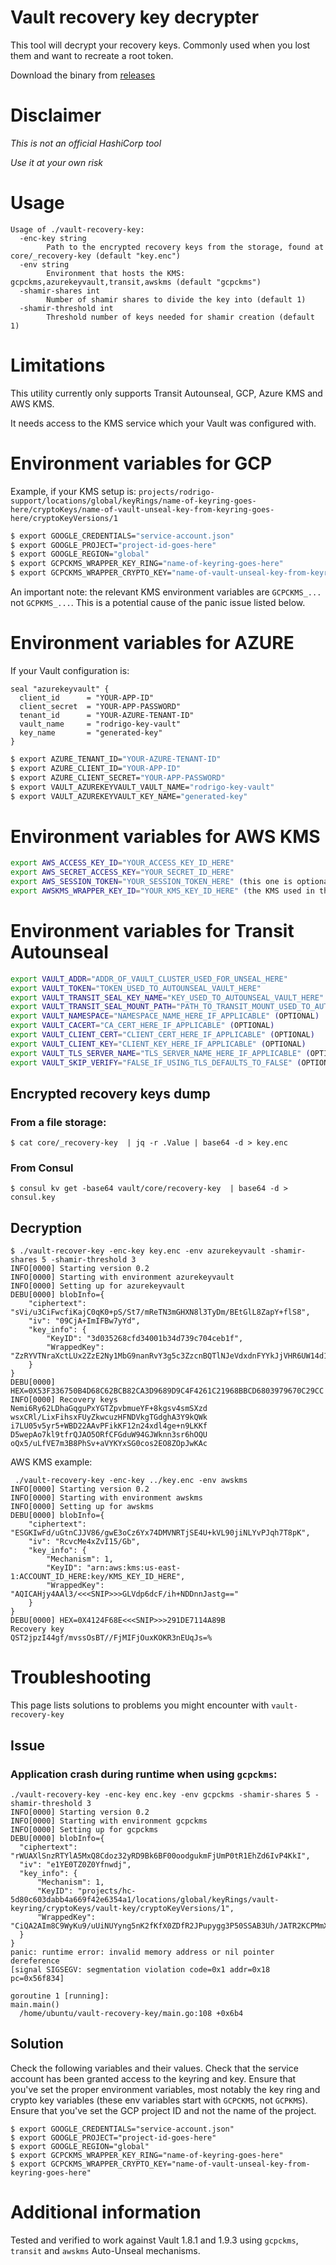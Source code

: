# Vault recovery key decrypter

This tool will decrypt your recovery keys.
Commonly used when you lost them and want to recreate a root token.

Download the binary from [releases](https://github.com/bruj0/vault-recovery-key/releases/) 
# Disclaimer
*This is not an official HashiCorp tool*

*Use it at your own risk*

# Usage
```
Usage of ./vault-recovery-key:
  -enc-key string
    	Path to the encrypted recovery keys from the storage, found at core/_recovery-key (default "key.enc")
  -env string
    	Environment that hosts the KMS: gcpckms,azurekeyvault,transit,awskms (default "gcpckms")
  -shamir-shares int
    	Number of shamir shares to divide the key into (default 1)
  -shamir-threshold int
    	Threshold number of keys needed for shamir creation (default 1)
```
# Limitations
This utility currently only supports Transit Autounseal, GCP, Azure KMS and AWS KMS.

It needs access to the KMS service which your Vault was configured with.

# Environment variables for GCP
Example, if your KMS setup is: `projects/rodrigo-support/locations/global/keyRings/name-of-keyring-goes-here/cryptoKeys/name-of-vault-unseal-key-from-keyring-goes-here/cryptoKeyVersions/1`

```sh
$ export GOOGLE_CREDENTIALS="service-account.json"
$ export GOOGLE_PROJECT="project-id-goes-here"
$ export GOOGLE_REGION="global"
$ export GCPCKMS_WRAPPER_KEY_RING="name-of-keyring-goes-here"
$ export GCPCKMS_WRAPPER_CRYPTO_KEY="name-of-vault-unseal-key-from-keyring-goes-here"
```

An important note: the relevant KMS environment variables are `GCPCKMS_...` not `GCPKMS_...`. This is a potential cause of the panic issue listed below.

# Environment variables for AZURE
If your Vault configuration is:

```
seal "azurekeyvault" {
  client_id      = "YOUR-APP-ID"
  client_secret  = "YOUR-APP-PASSWORD"
  tenant_id      = "YOUR-AZURE-TENANT-ID"
  vault_name     = "rodrigo-key-vault"
  key_name       = "generated-key"
}
```

```sh
$ export AZURE_TENANT_ID="YOUR-AZURE-TENANT-ID"
$ export AZURE_CLIENT_ID="YOUR-APP-ID"
$ export AZURE_CLIENT_SECRET="YOUR-APP-PASSWORD"
$ export VAULT_AZUREKEYVAULT_VAULT_NAME="rodrigo-key-vault"
$ export VAULT_AZUREKEYVAULT_KEY_NAME="generated-key"
```

# Environment variables for AWS KMS

```sh
export AWS_ACCESS_KEY_ID="YOUR_ACCESS_KEY_ID_HERE"
export AWS_SECRET_ACCESS_KEY="YOUR_SECRET_ID_HERE"
export AWS_SESSION_TOKEN="YOUR_SESSION_TOKEN_HERE" (this one is optional, if STS creds are used)
export AWSKMS_WRAPPER_KEY_ID="YOUR_KMS_KEY_ID_HERE" (the KMS used in the Vault HCL config)
```

# Environment variables for Transit Autounseal

```sh
export VAULT_ADDR="ADDR_OF_VAULT_CLUSTER_USED_FOR_UNSEAL_HERE"
export VAULT_TOKEN="TOKEN_USED_TO_AUTOUNSEAL_VAULT_HERE"
export VAULT_TRANSIT_SEAL_KEY_NAME="KEY_USED_TO_AUTOUNSEAL_VAULT_HERE"
export VAULT_TRANSIT_SEAL_MOUNT_PATH="PATH_TO_TRANSIT_MOUNT_USED_TO_AUTOUNSEAL_VAULT_HERE"
export VAULT_NAMESPACE="NAMESPACE_NAME_HERE_IF_APPLICABLE" (OPTIONAL)
export VAULT_CACERT="CA_CERT_HERE_IF_APPLICABLE" (OPTIONAL)
export VAULT_CLIENT_CERT="CLIENT_CERT_HERE_IF_APPLICABLE" (OPTIONAL)
export VAULT_CLIENT_KEY="CLIENT_KEY_HERE_IF_APPLICABLE" (OPTIONAL)
export VAULT_TLS_SERVER_NAME="TLS_SERVER_NAME_HERE_IF_APPLICABLE" (OPTIONAL)
export VAULT_SKIP_VERIFY="FALSE_IF_USING_TLS_DEFAULTS_TO_FALSE" (OPTIONAL)
```


## Encrypted recovery keys dump
### From a file storage:

```
$ cat core/_recovery-key  | jq -r .Value | base64 -d > key.enc
```

### From Consul
```
$ consul kv get -base64 vault/core/recovery-key  | base64 -d >  consul.key
```

## Decryption

```log
$ ./vault-recover-key -enc-key key.enc -env azurekeyvault -shamir-shares 5 -shamir-threshold 3
INFO[0000] Starting version 0.2
INFO[0000] Starting with environment azurekeyvault
INFO[0000] Setting up for azurekeyvault
DEBU[0000] blobInfo={
	"ciphertext": "sVi/u3CiFwcfiKajC0qK0+pS/St7/mReTN3mGHXN8l3TyDm/BEtGlL8ZapY+flS8",
	"iv": "09CjA+ImIFBw7yYd",
	"key_info": {
		"KeyID": "3d035268cfd34001b34d739c704ceb1f",
		"WrappedKey": "ZzRYVTNraXctLUx2ZzE2Ny1MbG9nanRvY3g5c3ZzcnBQTlNJeVdxdnFYYkJjVHR6UW14d1ZsaFBpdUVKbFliZW9qQk9UYmY5Q1hNQWpmVlAzVllsUDhtNThreW1qZl9IaFllZzAzNXdidmp3ZGZ2R1ZLV1YtSTZiOHJlVU9PdElsYTZTRmFRa3N2a0Y0cFBITGtwUVFoRG1tRVBHQ0huOXlXcUw0Q01XZWE1SDh6N2lRaGRham10cWgxRXZBS05zSWZwazVFaE9LemxWc1U1cXBQWHNhVmU5OVJiRVE1cV93aE11Y01HbzlQcU1ISGlPWmRzWGp3M25YWUc1RDNxUHRLQ3pmT2s5ZkFPUGhxNTktXzBuZm1LNVZqemtoQWpnMmNyT0F0VjVCemhNb3FNU2NhMXNXdXNpeDlId1FHVGNGTmw0SkdnRXRHb0VjMmhRUEp3MGpn"
	}
}
DEBU[0000] HEX=0X53F336750B4D68C62BCB82CA3D9689D9C4F4261C21968BBCD6803979670C29CC
INFO[0000] Recovery keys
Nemi6Ry62LDhaGqguPxYGTZpvbmueYF+8kgsv4smSXzd
wsxCRl/LixFihsxFUyZkwcuzHFNDVkgTGdghA3Y9kQWk
i7LU05v5yr5+WBD22AAvPFikKF12n24xdl4ge+n9LKKf
D5wepAo7kl9tfrQJAO5ORfCFGduW94GJWknn3sr6hOQU
oQx5/uLfVE7m3B8PhSv+aVYKYxSG0cos2EO8ZOpJwKAc
```

AWS KMS example:

```log
 ./vault-recovery-key -enc-key ../key.enc -env awskms
INFO[0000] Starting version 0.2
INFO[0000] Starting with environment awskms
INFO[0000] Setting up for awskms
DEBU[0000] blobInfo={
	"ciphertext": "ESGKIwFd/uGtnCJJV86/gwE3oCz6Yx74DMVNRTjSE4U+kVL90jiNLYvPJqh7T8pK",
	"iv": "RcvcMe4xZvI15/Gb",
	"key_info": {
		"Mechanism": 1,
		"KeyID": "arn:aws:kms:us-east-1:ACCOUNT_ID_HERE:key/KMS_KEY_ID_HERE",
		"WrappedKey": "AQICAHjy4AAl3/<<<SNIP>>>GLVdp6dcF/ih+NDDnnJastg=="
	}
}
DEBU[0000] HEX=0X4124F68E<<<SNIP>>>291DE7114A89B
Recovery key
QST2jpzI44gf/mvssOsBT//FjMIFjOuxKOKR3nEUqJs=%
```

# Troubleshooting
This page lists solutions to problems you might encounter with `vault-recovery-key`

## Issue
### Application crash during runtime when using `gcpckms`:
  ```
  ./vault-recovery-key -enc-key enc.key -env gcpckms -shamir-shares 5 -shamir-threshold 3
INFO[0000] Starting version 0.2
INFO[0000] Starting with environment gcpckms
INFO[0000] Setting up for gcpckms
DEBU[0000] blobInfo={
	"ciphertext": "rWUAXlSnzRTYlA5MxQ8Cdoz32yRD9Bk6BF00oodgukmFjUmP0tR1EhZd6IvP4KkI",
	"iv": "e1YE0TZ0Z0Yfnwdj",
	"key_info": {
		"Mechanism": 1,
		"KeyID": "projects/hc-5d80c603dabb4a669f42e6354a1/locations/global/keyRings/vault-keyring/cryptoKeys/vault-key/cryptoKeyVersions/1",
		"WrappedKey": "CiQA2AIm8C9WyKu9/uUiNUYyng5nK2fKfX0ZDfR2JPupygg3P50SSAB3Uh/JATR2KCPMmXS3e6gkE3UwBXnFr3Bky06Z83lKS/7QOp4bmJXhcckML17F5MdIFyZXmrFLoi1tN44mEROYiE9TQGcUvA=="
	}
}
panic: runtime error: invalid memory address or nil pointer dereference
[signal SIGSEGV: segmentation violation code=0x1 addr=0x18 pc=0x56f834]

goroutine 1 [running]:
main.main()
	/home/ubuntu/vault-recovery-key/main.go:108 +0x6b4
  ```
## Solution
Check the following variables and their values. Check that the service account has been granted access to the keyring and key. Ensure that you've set the proper environment variables, most notably the key ring and crypto key variables (these env variables start with `GCPCKMS`, not `GCPKMS`). Ensure that you've set the GCP project ID and not the name of the project.

```
$ export GOOGLE_CREDENTIALS="service-account.json"
$ export GOOGLE_PROJECT="project-id-goes-here"
$ export GOOGLE_REGION="global"
$ export GCPCKMS_WRAPPER_KEY_RING="name-of-keyring-goes-here"
$ export GCPCKMS_WRAPPER_CRYPTO_KEY="name-of-vault-unseal-key-from-keyring-goes-here"
```
# Additional information
Tested and verified to work against Vault 1.8.1 and 1.9.3 using `gcpckms`, `transit` and `awskms` Auto-Unseal mechanisms.
